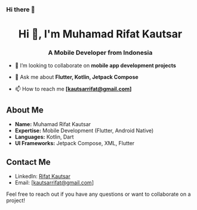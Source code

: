 ### Hi there 👋

<h1 align="center">Hi 👋, I'm Muhamad Rifat Kautsar</h1>
<h3 align="center">A Mobile Developer from Indonesia</h3>

- 👯 I’m looking to collaborate on **mobile app development projects**

- 💬 Ask me about **Flutter, Kotlin, Jetpack Compose**

- 📫 How to reach me **[kautsarrifat@gmail.com]**

## About Me

- **Name:** Muhamad Rifat Kautsar
- **Expertise:** Mobile Development (Flutter, Android Native)
- **Languages:** Kotlin, Dart
- **UI Frameworks:** Jetpack Compose, XML, Flutter

## Contact Me

- LinkedIn: [Rifat Kautsar](https://www.linkedin.com/in/rifat-kautsar-620130185/)
- Email: [kautsarrifat@gmail.com]

Feel free to reach out if you have any questions or want to collaborate on a project!


<!--
**rifatkautsar/rifatkautsar** is a ✨ _special_ ✨ repository because its `README.md` (this file) appears on your GitHub profile.

Here are some ideas to get you started:

- 🔭 I’m currently working on ...
- 🌱 I’m currently learning ...
- 👯 I’m looking to collaborate on ...
- 🤔 I’m looking for help with ...
- 💬 Ask me about ...
- 📫 How to reach me: ...
- 😄 Pronouns: ...
- ⚡ Fun fact: ...
-->
